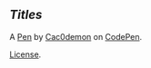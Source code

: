 *Titles*
--------


A [Pen](https://codepen.io/Cac0demon/pen/GRwwWJb) by [Cac0demon](https://codepen.io/Cac0demon) on [CodePen](https://codepen.io).

[License](https://codepen.io/license/pen/GRwwWJb).